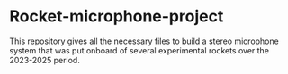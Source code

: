 # Rocket-microphone-project
This repository gives all the necessary files to build a stereo microphone system that was put onboard of several experimental rockets over the 2023-2025 period.
